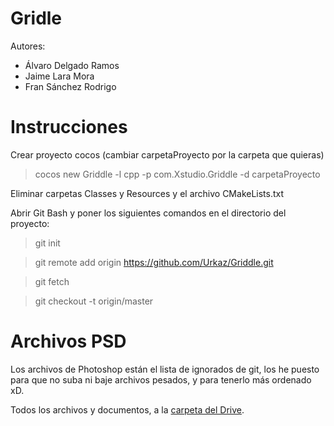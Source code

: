 Gridle
======

Autores:
  - Álvaro Delgado Ramos
  - Jaime Lara Mora
  - Fran Sánchez Rodrigo


Instrucciones
======
Crear proyecto cocos (cambiar carpetaProyecto por la carpeta que quieras)
> cocos new Griddle -l cpp -p com.Xstudio.Griddle -d carpetaProyecto

Eliminar carpetas Classes y Resources y el archivo CMakeLists.txt

Abrir Git Bash y poner los siguientes comandos en el directorio del proyecto:

> git init

> git remote add origin https://github.com/Urkaz/Griddle.git

> git fetch

> git checkout -t origin/master

Archivos PSD
======

Los archivos de Photoshop están el lista de ignorados de git, los he puesto para que no suba ni baje archivos pesados, y para tenerlo más ordenado xD.

Todos los archivos y documentos, a la [carpeta del Drive].


[carpeta del Drive]:https://drive.google.com/?tab=mo&authuser=0#folders/0B7qPUytDfdzWTVNGcE5rSlVyTlU